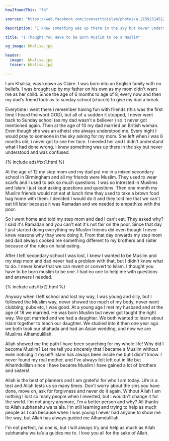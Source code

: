 ```yaml
---
howIfoundThis: "fb"

sources: "https://web.facebook.com/iconverttoislam/photos/a.215923145123320.50183.137173459664956/1344057128976577/?type=3"

description: "I knew something was up there in the sky but never understood and was confused"

title: "I Thought You Have to be Born Muslim to be a Muslim"

og_image: khalisa.jpg

header:
  image:  khalisa.jpg
  teaser: khalisa.jpg

---
```


I am Khalisa, was known as Claire. I was born into an English family with no beliefs. I was brought up by my father on his own as my mom didn't want me as her child. Since the age of 6 months to age of 8, every now and then my dad's friend took us to sunday school (church) to give my dad a break.

Everytime i went there i remember having fun with friends (this was the first time I heard the word GOD), but all of a sudden it stopped, I never went back to Sunday school (as my dad wasn't a believer ) so it never got mentioned again. Then at the age of 10 my dad married an British woman. Even though she was an atheist she always understood me. Every night I would pray to someone in the sky asking for my mom. She left when i was 6 months old, i never got to see her face. I needed her and I didn't understand what I had done wrong. I knew something was up there in the sky but never understood and was confused.

{% include ads/ftxt1.html %}

At the age of 12 my step mom and my dad put me in a mixed secondary school in Birmingham and all my friends were Muslim. They used to wear scarfs and I used to ask so much questions. I was so intrested in Muslims and Islam I just kept asking questions and questions. Then one month my Muslim friends would not eat at lunch time thay used to take a brown food bag home with them. I decided I would do it and they told me that we can't eat till later because it was Ramadan and we needed to empathize with the poor. 

So I went home and told my step mom and dad I can't eat. They asked why? I said it's Ramadan and you can't eat it's not fair on the poor. Since that day I just started doing everything my Muslim friends did even though I never knew reasons why thay were doing it. From that day onwards my step mom and dad always cooked me something different to my brothers and sister because of the rules on halal eating. 

After I left secondary school I was lost, I knew I wanted to be Muslim and my step mom and dad never had a problem with that, but I didn't know what to do. I never knew that we can revert or convert to Islam. I thought you have to be born muslim to be one. I had no one to help me with questions and answers I needed.

{% include ads/ftxt2.html %}

Anyway when I left school and lost my way, I was young and silly, but I followed the Muslim way, never showed too much of my body, never went clubbing, pubs etc, I was good. At a young age I met my husband and at the age of 18 we married. He was born Muslim but never got taught the right way. We got married and we had a daughter. We both wanted to learn about Islam together to teach our daughter. We studied into it then one year ago we both took our shahada and had an Asian wedding, and now we are Muslims Alhamdulillah.

Allah showed me the path I have been searching for my whole life! Why did I become Muslim? Let me tell you sincerely that I became a Muslim without even noticing it myself! Islam has always been inside me but I didn't know. I never found my real mother, and I've always felt left out in life but Alhamdulillah since I have became Muslim I have gained a lot of brothers and sisters!

Allah is the best of planners and I am grateful for who I am today. Life is a test and Allah tests us so many times. Don't worry about the sins you have done, move on, ask for forgivness and never do it again. Without Allah I am nothing I lost so many people when I reverted, but i wouldn't change it for the world. I'm not angry anymore, I'm a better person and why? All thanks to Allah subhanahu wa ta'ala. I'm still learning and trying to help as much people as I can because when I was young I never had anyone to show me the way, but Allah has always guided me Alhamdulillah. 

I'm not perfect, no one is, but I will always try and help as much as Allah subhanahu wa ta'ala guides me to. I love you all for the sake of Allah.